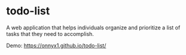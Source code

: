 # todo-list

A web application that helps individuals organize and prioritize a list of tasks that they need to accomplish.

Demo: https://onnyx1.github.io/todo-list/

